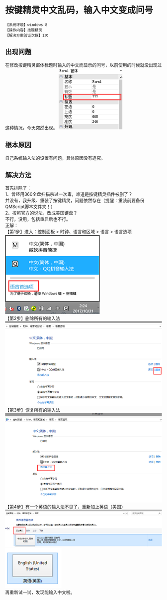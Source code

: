# 按键精灵中文乱码，输入中文变成问号
`【系统环境】windows 8`  
`【操作内容】按键精灵`  
`【解决方案验证次数】1次`  
## <i class="fa fa-question-circle"></i> 出现问题
在修改按键精灵窗体标题时输入的中文而显示的问号，以前使用的时候就没出现过这种情况，今天突然出现。
![](assets/001/20180619-d831358f.png)  
## <i class="fa fa-bullseye"></i> 根本原因
自己系统输入法的设置有问题，具体原因没有追究。
## <i class="fa fa-check-circle"></i> 解决方法
首先排除了：  
1、曾经用360全盘扫描杀过一次毒，难道是按键精灵插件被删了？  
并没有，我升级、重装了按键精灵，问题依然存在（提醒：重装前要备份QMScript脚本文件夹！）  
2、按照官方的说法，改成美国键盘？  
不行，没用，包括重启后也不行。  
正解：  
【第1步】进入：控制面板 > 时钟、语言和区域 > 语言 > 语言选项  
![](assets/001/20180619-c0636307.png)  
【第2步】删除所有的输入法  
![](assets/001/20180619-7164ad85.png)  
【第3步】恢复所有的输入法
![](assets/001/20180619-507f21bb.png)  
【第4步】有一个英语的输入法不见了，重新加上英语（美国）
![](assets/001/20180619-c2fb1b4f.png)  
![](assets/001/20180619-6f010586.png)  
再重新试一试，发现能输入中文啦。
